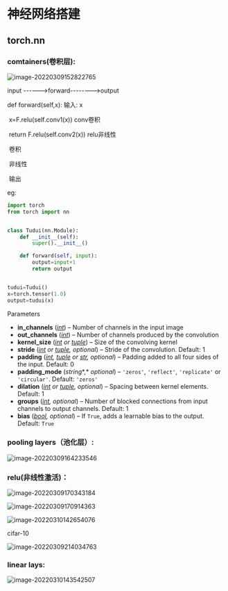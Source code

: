 # 神经网络搭建

## torch.nn

### comtainers(卷积层):



![image-20220309152822765](C:\Users\lilin\AppData\Roaming\Typora\typora-user-images\image-20220309152822765.png)



input ------>forward-------->output

def forward(self,x):                                     输入:  x

​		x=F.relu(self.conv1(x))                    	conv卷积

​		return  F.relu(self.conv2(x))			relu非线性

​																		卷积

​																		非线性

​																		输出

eg:

```python
import torch
from torch import nn


class Tudui(nn.Module):
    def __init__(self):
        super().__init__()

    def forward(self, input):
        output=input+1
        return output


tudui=Tudui()
x=torch.tensor(1.0)
output=tudui(x)
```

Parameters

- **in_channels** ([*int*](https://docs.python.org/3/library/functions.html#int)) – Number of channels in the input image
- **out_channels** ([*int*](https://docs.python.org/3/library/functions.html#int)) – Number of channels produced by the convolution
- **kernel_size** ([*int*](https://docs.python.org/3/library/functions.html#int) *or* [*tuple*](https://docs.python.org/3/library/stdtypes.html#tuple)) – Size of the convolving kernel
- **stride** ([*int*](https://docs.python.org/3/library/functions.html#int) *or* [*tuple*](https://docs.python.org/3/library/stdtypes.html#tuple)*,* *optional*) – Stride of the convolution. Default: 1
- **padding** ([*int*](https://docs.python.org/3/library/functions.html#int)*,* [*tuple*](https://docs.python.org/3/library/stdtypes.html#tuple) *or* [*str*](https://docs.python.org/3/library/stdtypes.html#str)*,* *optional*) – Padding added to all four sides of the input. Default: 0
- **padding_mode** (*string**,* *optional*) – `'zeros'`, `'reflect'`, `'replicate'` or `'circular'`. Default: `'zeros'`
- **dilation** ([*int*](https://docs.python.org/3/library/functions.html#int) *or* [*tuple*](https://docs.python.org/3/library/stdtypes.html#tuple)*,* *optional*) – Spacing between kernel elements. Default: 1
- **groups** ([*int*](https://docs.python.org/3/library/functions.html#int)*,* *optional*) – Number of blocked connections from input channels to output channels. Default: 1
- **bias** ([*bool*](https://docs.python.org/3/library/functions.html#bool)*,* *optional*) – If `True`, adds a learnable bias to the output. Default: `True`



### pooling layers（池化层）:

![image-20220309164233546](C:\Users\lilin\AppData\Roaming\Typora\typora-user-images\image-20220309164233546.png)

### relu(非线性激活)：

![image-20220309170343184](C:\Users\lilin\AppData\Roaming\Typora\typora-user-images\image-20220309170343184.png)

![image-20220309170914363](C:\Users\lilin\AppData\Roaming\Typora\typora-user-images\image-20220309170914363.png)

![image-20220310142654076](C:\Users\lilin\AppData\Roaming\Typora\typora-user-images\image-20220310142654076.png)

cifar-10

![image-20220309214034763](C:\Users\lilin\AppData\Roaming\Typora\typora-user-images\image-20220309214034763.png) 

### linear lays:

![image-20220310143542507](C:\Users\lilin\AppData\Roaming\Typora\typora-user-images\image-20220310143542507.png)

























